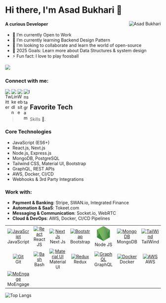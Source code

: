 # Hi there, I'm Asad Bukhari 👋

<a href="#asdbukhari-title">
  <img src="https://github-readme-stats.vercel.app/api?username=asdbukhari&show_icons=true&theme=merko&count_private=true&include_all_commits=true" alt="Asad Bukhari"  align="right"/>
</a>

#### A curious Developer

- 🔭 I’m currently Open to Work 
- 🌱 I’m currently learning Backend Design Pattern
- 👯 I’m looking to collaborate and learn the world of open-source
- 🥅 2025 Goals: Learn more about Data Structures & system design
- ⚡ Fun fact: I love to play foosball

![](https://komarev.com/ghpvc/?username=asadbukhari2&label=PROFILE+VIEWS)

### Connect with me:

[<img align="left" alt="Twitter" width="20px" src="https://www.iconsdb.com/icons/preview/color/8B9A46/twitter-xxl.png" />](https://twitter.com/asdbukhari)
[<img align="left" alt="LinkedIn" width="20px" src="https://www.iconsdb.com/icons/preview/color/8B9A46/linkedin-3-xxl.png" />](https://www.linkedin.com/in/asadbukhari1)
[<img align="left" alt="Website" width="20px" src="https://www.iconsdb.com/icons/preview/color/8B9A46/globe-xxl.png" />](https://asadbukhari.com)
[<img align="left" alt="Instagram" width="20px" src="https://www.iconsdb.com/icons/preview/color/8B9A46/instagram-xxl.png" />](https://www.instagram.com/asad___bukhari/)
<br />

<h2 align="left" id="asdbukhari-tech">Favorite Tech</h2>

> Skills 📝.

### **Core Technologies**
- JavaScript (ES6+)
- React.js, Next.js
- Node.js, Express.js
- MongoDB, PostgreSQL
- Tailwind CSS, Material UI, Bootstrap
- GraphQL, REST APIs
- AWS, Docker, CI/CD
- Webhooks & 3rd Party Integrations

### **Work with:**
- **Payment & Banking**: Stripe, SWAN.io, Integrated Finance
- **Automation & SaaS**: Tokeet.com
- **Messaging & Communication**: Socket.io, WebRTC
- **Cloud & DevOps**: AWS, Docker, CI/CD Pipelines

<table align="center">
  <tr>
    <td align="center" width="96">
      <a href="#asdbukhari-tech">
        <img src="https://upload.wikimedia.org/wikipedia/commons/thumb/9/99/Unofficial_JavaScript_logo_2.svg/1024px-Unofficial_JavaScript_logo_2.svg.png" width="48" height="48" alt="JavaScript" />
      </a>
      <br>JavaScript
    </td>
    <td align="center" width="96">
      <a href="#asdbukhari-tech">
        <img src="https://brandlogos.net/wp-content/uploads/2020/09/react-logo.png" width="48" height="48" alt="React" />
      </a>
      <br>React JS
    </td>
    <td align="center" width="96"> 
      <a href="#asdbukhari-tech">
        <img src="https://www.svgrepo.com/show/342062/next-js.svg" width="48" height="40" alt="NextJs" />
      </a>
      <br>Next Js
      </td>
    <td align="center" width="96">
      <a href="#asdbukhari-tech">
        <img src="https://cdn.worldvectorlogo.com/logos/bootstrap-4.svg" width="48" height="48" alt="Bootstrap" />
      </a>
      <br>Bootstrap
    </td>
    <td align="center" width="96">
      <a href="#asdbukhari-tech">
        <img src="https://raw.githubusercontent.com/github/explore/80688e429a7d4ef2fca1e82350fe8e3517d3494d/topics/nodejs/nodejs.png" width="48" height="48" alt="Node JS" />
      </a>
      <br>Node JS
    </td>
     <td align="center" width="96"> 
      <a href="#asdbukhari-tech" >
        <img src="https://i.ibb.co/QXHcMvM/58481021cef1014c0b5e494b.png" width="48" height="48" alt="Mongo DB" />
      </a>
      <br>MongoDB
    </td>
        <td align="center" width="96">
      <a href="#asadbukhari-tech">
        <img src="https://upload.wikimedia.org/wikipedia/commons/thumb/d/d5/Tailwind_CSS_Logo.svg/2048px-Tailwind_CSS_Logo.svg.png" width="48" height="48" alt="TailWind" />
      </a>
      <br>TailWind
    </td>
  </tr>
  
  <tr>
    <td align="center" width="96">
      <a href="#asdbukhari-tech" >
        <img src="https://upload.wikimedia.org/wikipedia/commons/thumb/3/3f/Git_icon.svg/1200px-Git_icon.svg.png" width="48" height="48" alt="Git" />
      </a>
      <br>Git
    </td>
    <td align="center" width="96">
      <a href="#asdbukhari-tech">
        <img src="https://bashlogo.com/img/symbol/png/full_colored_dark.png" width="48" height="48" alt="Bash" />
      </a>
      <br>Bash
    </td>
    <td align="center" width="96">
      <a href="#asdbukhari-tech">
        <img src="https://media.zeemly.com/zeemly/product/material-ui.png" width="48" height="48" alt="Material UI" />
      </a>
      <br>Material UI
    </td>
    <td align="center" width="96"> 
      <a href="#asdbukhari-tech" >
        <img src="https://cdn.worldvectorlogo.com/logos/redux.svg" width="48" height="48" alt="Redux" />
      </a>
      <br>Redux
    </td>
      <td align="center" width="96"> 
      <a href="#asdbukhari-tech" >
        <img src="https://www.svgrepo.com/show/373644/graphql.svg" width="48" height="40" alt="GraphQL" />
      </a>
      <br>GraphQL
      </td>
      <td align="center" width="96"> 
      <a href="#asdbukhari-tech" >
        <img src="https://www.svgrepo.com/show/349342/docker.svg" width="48" height="40" alt="Docker" />
      </a>
      <br>Docker
      </td>
      <td align="center" width="96"> 
      <a href="#asdbukhari-tech" >
        <img src="https://www.svgrepo.com/show/373458/aws.svg" width="48" height="40" alt="AWS" />
      </a>
      <br>AWS
      </td>
  </tr>
  <tr>
  <td align="center" width="96"> 
      <a href="#asdbukhari-tech" >
        <img src="https://upload.wikimedia.org/wikipedia/commons/9/9b/Moengage_logo.png" width="48" height="40" alt="MoEngage" />
      </a>
      <br>MoEngage
      </td>
  </tr>

</table>

![Top Langs](https://github-readme-stats.vercel.app/api/top-langs/?username=asadbukhari2)

